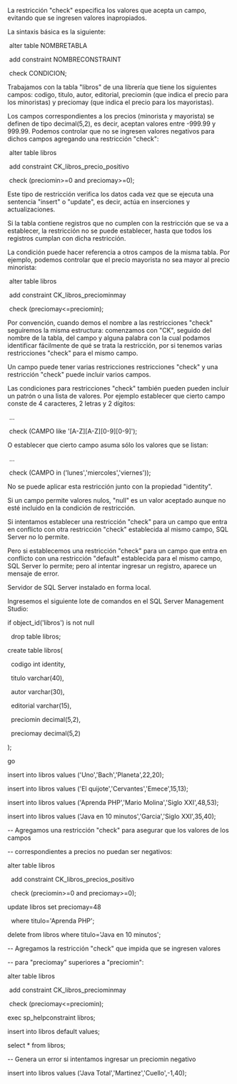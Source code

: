 La restricción "check" especifica los valores que acepta un campo, evitando que se ingresen valores inapropiados.



La sintaxis básica es la siguiente:



&nbsp;alter table NOMBRETABLA

&nbsp;add constraint NOMBRECONSTRAINT

&nbsp;check CONDICION;

Trabajamos con la tabla "libros" de una librería que tiene los siguientes campos: codigo, titulo, autor, editorial, preciomin (que indica el precio para los minoristas) y preciomay (que indica el precio para los mayoristas).



Los campos correspondientes a los precios (minorista y mayorista) se definen de tipo decimal(5,2), es decir, aceptan valores entre -999.99 y 999.99. Podemos controlar que no se ingresen valores negativos para dichos campos agregando una restricción "check":



&nbsp;alter table libros

&nbsp;add constraint CK\_libros\_precio\_positivo

&nbsp;check (preciomin>=0 and preciomay>=0);

Este tipo de restricción verifica los datos cada vez que se ejecuta una sentencia "insert" o "update", es decir, actúa en inserciones y actualizaciones.



Si la tabla contiene registros que no cumplen con la restricción que se va a establecer, la restricción no se puede establecer, hasta que todos los registros cumplan con dicha restricción.



La condición puede hacer referencia a otros campos de la misma tabla. Por ejemplo, podemos controlar que el precio mayorista no sea mayor al precio minorista:



&nbsp;alter table libros

&nbsp;add constraint CK\_libros\_preciominmay

&nbsp;check (preciomay<=preciomin);

Por convención, cuando demos el nombre a las restricciones "check" seguiremos la misma estructura: comenzamos con "CK", seguido del nombre de la tabla, del campo y alguna palabra con la cual podamos identificar fácilmente de qué se trata la restricción, por si tenemos varias restricciones "check" para el mismo campo.



Un campo puede tener varias restricciones restricciones "check" y una restricción "check" puede incluir varios campos.



Las condiciones para restricciones "check" también pueden pueden incluir un patrón o una lista de valores. Por ejemplo establecer que cierto campo conste de 4 caracteres, 2 letras y 2 dígitos:



&nbsp;...

&nbsp;check (CAMPO like '\[A-Z]\[A-Z]\[0-9]\[0-9]');

O establecer que cierto campo asuma sólo los valores que se listan:



&nbsp;...

&nbsp;check (CAMPO in ('lunes','miercoles','viernes'));

No se puede aplicar esta restricción junto con la propiedad "identity".



Si un campo permite valores nulos, "null" es un valor aceptado aunque no esté incluido en la condición de restricción.



Si intentamos establecer una restricción "check" para un campo que entra en conflicto con otra restricción "check" establecida al mismo campo, SQL Server no lo permite.



Pero si establecemos una restricción "check" para un campo que entra en conflicto con una restricción "default" establecida para el mismo campo, SQL Server lo permite; pero al intentar ingresar un registro, aparece un mensaje de error.



Servidor de SQL Server instalado en forma local.

Ingresemos el siguiente lote de comandos en el SQL Server Management Studio:



if object\_id('libros') is not null

&nbsp; drop table libros;



create table libros(

&nbsp; codigo int identity,

&nbsp; titulo varchar(40),

&nbsp; autor varchar(30),

&nbsp; editorial varchar(15),

&nbsp; preciomin decimal(5,2),

&nbsp; preciomay decimal(5,2)

);



go



insert into libros values ('Uno','Bach','Planeta',22,20);

insert into libros values ('El quijote','Cervantes','Emece',15,13);

insert into libros values ('Aprenda PHP','Mario Molina','Siglo XXI',48,53);

insert into libros values ('Java en 10 minutos','Garcia','Siglo XXI',35,40);



-- Agregamos una restricción "check" para asegurar que los valores de los campos

-- correspondientes a precios no puedan ser negativos:

alter table libros

&nbsp; add constraint CK\_libros\_precios\_positivo

&nbsp; check (preciomin>=0 and preciomay>=0);



update libros set preciomay=48

&nbsp; where titulo='Aprenda PHP';



delete from libros where titulo='Java en 10 minutos'; 



-- Agregamos la restricción "check" que impida que se ingresen valores 

-- para "preciomay" superiores a "preciomin":

alter table libros

&nbsp;add constraint CK\_libros\_preciominmay

&nbsp;check (preciomay<=preciomin);



exec sp\_helpconstraint libros;



insert into libros default values;



select \* from libros;



-- Genera un error si intentamos ingresar un preciomin negativo

insert into libros values ('Java Total','Martinez','Cuello',-1,40);

